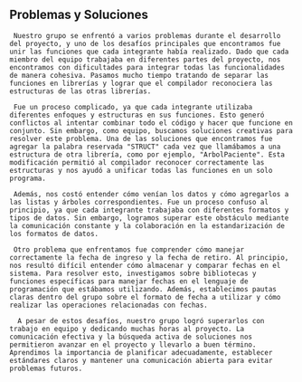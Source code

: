 
## Problemas y Soluciones
 
     Nuestro grupo se enfrentó a varios problemas durante el desarrollo del proyecto, y uno de los desafíos principales que encontramos fue unir las funciones que cada integrante había realizado. Dado que cada miembro del equipo trabajaba en diferentes partes del proyecto, nos encontramos con dificultades para integrar todas las funcionalidades de manera cohesiva. Pasamos mucho tiempo tratando de separar las funciones en librerías y lograr que el compilador reconociera las estructuras de las otras librerías.

     Fue un proceso complicado, ya que cada integrante utilizaba diferentes enfoques y estructuras en sus funciones. Esto generó conflictos al intentar combinar todo el código y hacer que funcione en conjunto. Sin embargo, como equipo, buscamos soluciones creativas para resolver este problema. Una de las soluciones que encontramos fue agregar la palabra reservada "STRUCT" cada vez que llamábamos a una estructura de otra librería, como por ejemplo, "ArbolPaciente". Esta modificación permitió al compilador reconocer correctamente las estructuras y nos ayudó a unificar todas las funciones en un solo programa.

     Además, nos costó entender cómo venían los datos y cómo agregarlos a las listas y árboles correspondientes. Fue un proceso confuso al principio, ya que cada integrante trabajaba con diferentes formatos y tipos de datos. Sin embargo, logramos superar este obstáculo mediante la comunicación constante y la colaboración en la estandarización de los formatos de datos.

     Otro problema que enfrentamos fue comprender cómo manejar correctamente la fecha de ingreso y la fecha de retiro. Al principio, nos resultó difícil entender cómo almacenar y comparar fechas en el sistema. Para resolver esto, investigamos sobre bibliotecas y funciones específicas para manejar fechas en el lenguaje de programación que estábamos utilizando. Además, establecimos pautas claras dentro del grupo sobre el formato de fecha a utilizar y cómo realizar las operaciones relacionadas con fechas.

      A pesar de estos desafíos, nuestro grupo logró superarlos con trabajo en equipo y dedicando muchas horas al proyecto. La comunicación efectiva y la búsqueda activa de soluciones nos permitieron avanzar en el proyecto y llevarlo a buen término. Aprendimos la importancia de planificar adecuadamente, establecer estándares claros y mantener una comunicación abierta para evitar problemas futuros.
